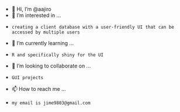- 👋 Hi, I’m @aajiro
- 👀 I’m interested in ...
-     creating a client database with a user-friendly UI that can be accessed by multiple users
- 🌱 I’m currently learning ...
-     R and specifically shiny for the UI
- 💞️ I’m looking to collaborate on ...
-     GUI projects
- 📫 How to reach me ...
-     my email is jime9803@gmail.com

<!---
aajiro/aajiro is a ✨ special ✨ repository because its `README.md` (this file) appears on your GitHub profile.
You can click the Preview link to take a look at your changes.
--->
